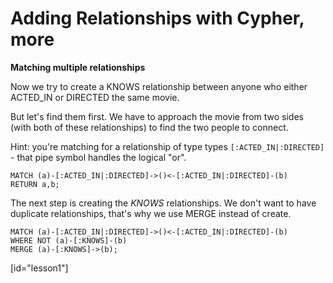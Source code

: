 # Adding Relationships with Cypher, more

**Matching multiple relationships**

Now we try to create a KNOWS relationship between anyone who either ACTED_IN or DIRECTED the same movie. 

But let's find them first. We have to approach the movie from two sides (with both of these relationships) to find the two people to connect.

Hint: you're matching for a relationship of type types  `[:ACTED_IN|:DIRECTED]` - that pipe symbol handles the logical "or".

    MATCH (a)-[:ACTED_IN|:DIRECTED]->()<-[:ACTED_IN|:DIRECTED]-(b)
    RETURN a,b;

The next step is creating the *KNOWS* relationships. We don't want to have duplicate relationships, that's why we use MERGE instead of create.

    MATCH (a)-[:ACTED_IN|:DIRECTED]->()<-[:ACTED_IN|:DIRECTED]-(b)
    WHERE NOT (a)-[:KNOWS]-(b)
    MERGE (a)-[:KNOWS]->(b);

[id="lesson1"]

